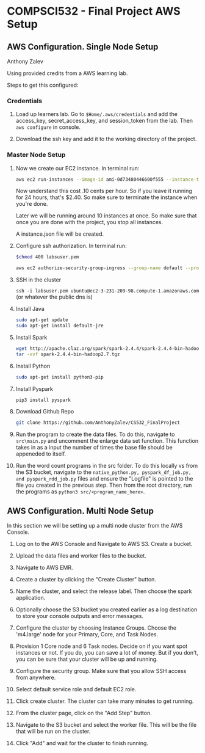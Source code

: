 # COMPSCI532 - Final Project AWS Setup


## AWS Configuration. Single Node Setup

Anthony Zalev

Using provided credits from a AWS learning lab.

Steps to get this configured:

### Credentials

1. Load up learners lab. Go to `$Home/.aws/credentials` and add the access_key, secret_access_key, and session_token from the lab. Then `aws configure` in console.

2. Download the ssh key and add it to the working directory of the project.

### Master Node Setup

1. Now we create our EC2 instance. In terminal run:

    ```bash
    aws ec2 run-instances --image-id ami-0d73480446600f555 --instance-type m4.large --key-name vockey > instance.json
    ```

    Now understand this cost .10 cents per hour. So if you leave it running for 24 hours, that's $2.40. So make sure to terminate the instance when you're done.

    Later we will be running around 10 instances at once. So make sure that once you are done with the project, you stop all instances.

    A instance.json file will be created.

2. Configure ssh authorization. In terminal run:

    ```bash
    $chmod 400 labsuser.pem
    ```

    ```bash
    aws ec2 authorize-security-group-ingress --group-name default --protocol tcp --port 22 --cidr 0.0.0.0/0
    ```

3. SSH in the cluster

    ```ssh -i labsuser.pem ubuntu@ec2-3-231-209-98.compute-1.amazonaws.com``` (or whatever the public dns is)

4. Install Java

    ```bash
    sudo apt-get update
    sudo apt-get install default-jre
    ```

5. Install Spark

    ```bash
    wget http://apache.claz.org/spark/spark-2.4.4/spark-2.4.4-bin-hadoop2.7.tgz
    tar -xvf spark-2.4.4-bin-hadoop2.7.tgz
    ```

6. Install Python

    ```bash
    sudo apt-get install python3-pip
    ```

7. Install Pyspark

    ```bash
    pip3 install pyspark
    ```

8. Download Github Repo

    ```bash
    git clone https://github.com/AnthonyZalev/CS532_FinalProject
    ```

9. Run the program to create the data files. To do this, navigate to ```src\main.py``` and uncomment the enlarge data set function. This function takes in as a input the number of times the base file should be appeneded to itself.

10. Run the word count programs in the src folder. To do this locally vs from the S3 bucket, navigate to the ```native_python.py, pyspark_df_job.py, and pyspark_rdd_job.py``` files and ensure the "Logfile" is pointed to the file you created in the previous step. Then from the root directory, run the programs as ```python3 src/<program_name_here>```. 

## AWS Configuration. Multi Node Setup

In this section we will be setting up a multi node cluster from the AWS Console.

1. Log on to the AWS Console and Navigate to AWS S3. Create a bucket.

2. Upload the data files and worker files to the bucket.

3. Navigate to AWS EMR.

4. Create a cluster by clicking the "Create Cluster" button.

5. Name the cluster, and select the release label. Then choose the spark application.

6. Optionally choose the S3 bucket you created earlier as a log destination to store your console outputs and error messages.

7. Configure the cluster by choosing Instance Groups. Choose the 'm4.large' node for your Primary, Core, and Task Nodes.

8. Provision 1 Core node and 6 Task nodes. Decide on if you want spot instances or not. If you do, you can save a lot of money. But if you don't, you can be sure that your cluster will be up and running.

9. Configure the security group. Make sure that you allow SSH access from anywhere.

10. Select default service role and default EC2 role.

11. Click create cluster. The cluster can take many minutes to get running.

12. From the cluster page, click on the "Add Step" button.

13. Navigate to the S3 bucket and select the worker file. This will be the file that will be run on the cluster.

14. Click "Add" and wait for the cluster to finish running.

